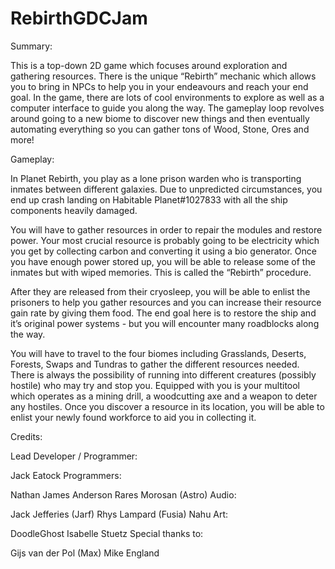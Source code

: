 # RebirthGDCJam
Summary:

This is a top-down 2D game which focuses around exploration and gathering resources. There is the unique “Rebirth” mechanic which allows you to bring in NPCs to help you in your endeavours and reach your end goal. In the game, there are lots of cool environments to explore as well as a computer interface to guide you along the way. The gameplay loop revolves around going to a new biome to discover new things and then eventually automating everything so you can gather tons of Wood, Stone, Ores and more!

Gameplay:

In Planet Rebirth, you play as a lone prison warden who is transporting inmates between different galaxies. Due to unpredicted circumstances, you end up crash landing on Habitable Planet#1027833 with all the ship components heavily damaged.

You will have to gather resources in order to repair the modules and restore power. Your most crucial resource is probably going to be electricity which you get by collecting carbon and converting it using a bio generator. Once you have enough power stored up, you will be able to release some of the inmates but with wiped memories. This is called the “Rebirth” procedure.

After they are released from their cryosleep, you will be able to enlist the prisoners to help you gather resources and you can increase their resource gain rate by giving them food. The end goal here is to restore the ship and it’s original power systems - but you will encounter many roadblocks along the way.

You will have to travel to the four biomes including Grasslands, Deserts, Forests, Swaps and Tundras to gather the different resources needed. There is always the possibility of running into different creatures (possibly hostile) who may try and stop you. Equipped with you is your multitool which operates as a mining drill, a woodcutting axe and a weapon to deter any hostiles. Once you discover a resource in its location, you will be able to enlist your newly found workforce to aid you in collecting it.

Credits:

Lead Developer / Programmer:

 Jack Eatock
Programmers:

Nathan James Anderson
Rares Morosan (Astro)
Audio:

Jack Jefferies (Jarf)
Rhys Lampard (Fusia)
Nahu
Art:

DoodleGhost
Isabelle Stuetz
Special thanks to:

Gijs van der Pol (Max)
Mike England
